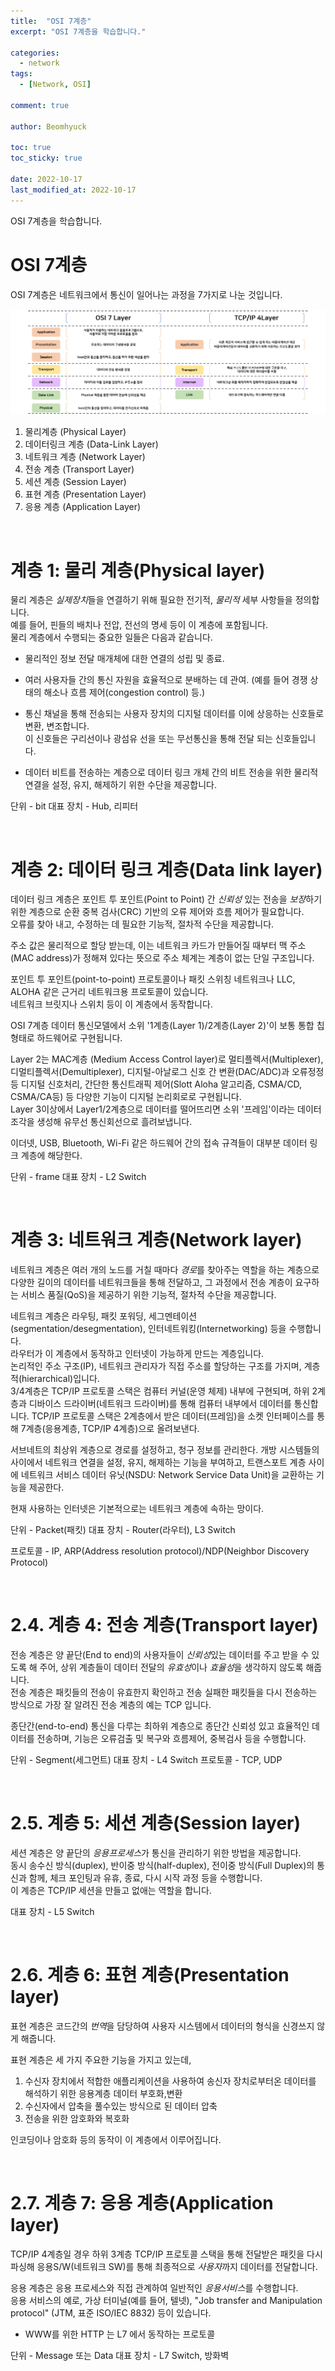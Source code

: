 ```yaml
---
title:  "OSI 7계층"
excerpt: "OSI 7계층을 학습합니다."

categories:
  - network
tags:
  - [Network, OSI]

comment: true

author: Beomhyuck

toc: true
toc_sticky: true
 
date: 2022-10-17
last_modified_at: 2022-10-17
---
```


OSI 7계층을 학습합니다.

OSI 7계층
===
OSI 7계층은 네트워크에서 통신이 일어나는 과정을 7가지로 나눈 것입니다.

![OSI](/img/Blog/2022-10-17-OSI7%EA%B3%84%EC%B8%B5/OSI7%EA%B3%84%EC%B8%B5.jpeg)
 
1. 물리계층 (Physical Layer)
2. 데이터링크 계층 (Data-Link Layer)
3. 네트워크 계층 (Network Layer)
4. 전송 계층 (Transport Layer)
5. 세션 계층 (Session Layer)
6. 표현 계층 (Presentation Layer)
7. 응용 계층 (Application Layer)

<br>

계층 1: 물리 계층(Physical layer)
===

물리 계층은 $실제 장치$들을 연결하기 위해 필요한 전기적, $물리적$ 세부 사항들을 정의합니다.    
예를 들어, 핀들의 배치나 전압, 전선의 명세 등이 이 계층에 포함됩니다.    
물리 계층에서 수행되는 중요한 일들은 다음과 같습니다.

- 물리적인 정보 전달 매개체에 대한 연결의 성립 및 종료.

- 여러 사용자들 간의 통신 자원을 효율적으로 분배하는 데 관여. 
(예를 들어 경쟁 상태의 해소나 흐름 제어(congestion control) 등.)

- 통신 채널을 통해 전송되는 사용자 장치의 디지털 데이터를 이에 상응하는 신호들로 변환, 변조합니다.    
이 신호들은 구리선이나 광섬유 선을 또는 무선통신을 통해 전달 되는 신호들입니다.

- 데이터 비트를 전송하는 계층으로 데이터 링크 개체 간의 비트 전송을 위한 물리적 연결을 설정, 유지, 해제하기 위한 수단을 제공합니다.

단위 - bit
대표 장치 - Hub, 리피터

<br>

계층 2: 데이터 링크 계층(Data link layer)
===
데이터 링크 계층은 포인트 투 포인트(Point to Point) 간 $신뢰성$ 있는 전송을 $보장$하기 위한 계층으로 순환 중복 검사(CRC) 기반의 오류 제어와 흐름 제어가 필요합니다.   
오류를 찾아 내고, 수정하는 데 필요한 기능적, 절차적 수단을 제공합니다.    

주소 값은 물리적으로 할당 받는데, 이는 네트워크 카드가 만들어질 때부터 맥 주소(MAC address)가 정해져 있다는 뜻으로 주소 체계는 계층이 없는 단일 구조입니다.    

포인트 투 포인트(point-to-point) 프로토콜이나 패킷 스위칭 네트워크나 LLC, ALOHA 같은 근거리 네트워크용 프로토콜이 있습니다.    
네트워크 브릿지나 스위치 등이 이 계층에서 동작합니다.

OSI 7계층 데이터 통신모델에서 소위 '1계층(Layer 1)/2계층(Layer 2)'이 보통 통합 칩 형태로 하드웨어로 구현됩니다.  

Layer 2는 MAC계층 (Medium Access Control layer)로 멀티플렉서(Multiplexer), 디멀티플렉서(Demultiplexer), 디지털-아날로그 신호 간 변환(DAC/ADC)과 오류정정 등 디지털 신호처리, 간단한 통신트래픽 제어(Slott Aloha 알고리즘, CSMA/CD, CSMA/CA등) 등 다양한 기능이 디지털 논리회로로 구현됩니다.    
Layer 3이상에서 Layer1/2계층으로 데이터를 떨어뜨리면 소위 '프레임'이라는 데이터조각을 생성해 유무선 통신회선으로 흘려보냅니다.

이더넷, USB, Bluetooth, Wi-Fi 같은 하드웨어 간의 접속 규격들이 대부분 데이터 링크 계층에 해당한다.

단위 - frame
대표 장치 - L2 Switch

<br>

계층 3: 네트워크 계층(Network layer)
===
네트워크 계층은 여러 개의 노드를 거칠 때마다 $경로$를 찾아주는 역할을 하는 계층으로 다양한 길이의 데이터를 네트워크들을 통해 전달하고, 그 과정에서 전송 계층이 요구하는 서비스 품질(QoS)을 제공하기 위한 기능적, 절차적 수단을 제공합니다.    

네트워크 계층은 라우팅, 패킷 포워딩, 세그멘테이션(segmentation/desegmentation), 인터네트워킹(Internetworking) 등을 수행합니다.    
라우터가 이 계층에서 동작하고 인터넷이 가능하게 만드는 계층입니다.   
논리적인 주소 구조(IP), 네트워크 관리자가 직접 주소를 할당하는 구조를 가지며, 계층적(hierarchical)입니다.   
3/4계층은 TCP/IP 프로토콜 스택은 컴퓨터 커널(운영 체제) 내부에 구현되며, 하위 2계층과 디바이스 드라이버(네트워크 드라이버)를 통해 컴퓨터 내부에서 데이터를 통신합니다. TCP/IP 프로토콜 스택은 2계층에서 받은 데이터(프레임)을 소켓 인터페이스를 통해 7계층(응용계층, TCP/IP 4계층)으로 올려보낸다.

서브네트의 최상위 계층으로 경로를 설정하고, 청구 정보를 관리한다. 개방 시스템들의 사이에서 네트워크 연결을 설정, 유지, 해제하는 기능을 부여하고, 트랜스포트 계층 사이에 네트워크 서비스 데이터 유닛(NSDU: Network Service Data Unit)을 교환하는 기능을 제공한다.

현재 사용하는 인터넷은 기본적으로는 네트워크 계층에 속하는 망이다.

단위 - Packet(패킷)
대표 장치 - Router(라우터), L3 Switch

프로토콜 - IP, ARP(Address resolution protocol)/NDP(Neighbor Discovery Protocol)

<br>

2.4. 계층 4: 전송 계층(Transport layer)
===
전송 계층은 양 끝단(End to end)의 사용자들이 $신뢰성$있는 데이터를 주고 받을 수 있도록 해 주어, 상위 계층들이 데이터 전달의 $유효성$이나 $효율성$을 생각하지 않도록 해줍니다.    
전송 계층은 패킷들의 전송이 유효한지 확인하고 전송 실패한 패킷들을 다시 전송하는 방식으로 가장 잘 알려진 전송 계층의 예는 TCP 입니다.

종단간(end-to-end) 통신을 다루는 최하위 계층으로 종단간 신뢰성 있고 효율적인 데이터를 전송하며, 기능은 오류검출 및 복구와 흐름제어, 중복검사 등을 수행합니다.

단위 - Segment(세그먼트)
대표 장치 - L4 Switch
프로토콜 - TCP, UDP

<br>

2.5. 계층 5: 세션 계층(Session layer)
===
세션 계층은 양 끝단의 $응용 프로세스$가 통신을 관리하기 위한 방법을 제공합니다.   
동시 송수신 방식(duplex), 반이중 방식(half-duplex), 전이중 방식(Full Duplex)의 통신과 함께, 체크 포인팅과 유휴, 종료, 다시 시작 과정 등을 수행합니다.   
이 계층은 TCP/IP 세션을 만들고 없애는 역할을 합니다.

대표 장치 - L5 Switch

<br>

2.6. 계층 6: 표현 계층(Presentation layer)
===
표현 계층은 코드간의 $번역$을 담당하여 사용자 시스템에서 데이터의 형식을 신경쓰지 않게 해줍니다.

표현 계층은 세 가지 주요한 기능을 가지고 있는데,
1. 수신자 장치에서 적합한 애플리케이션을 사용하여 송신자 장치로부터온 데이터를 해석하기 위한 응용계층 데이터 부호화,변환
2. 수신자에서 압축을 풀수있는 방식으로 된 데이터 압축
3. 전송을 위한 암호화와 복호화

인코딩이나 암호화 등의 동작이 이 계층에서 이루어집니다.     

<br>

2.7. 계층 7: 응용 계층(Application layer)
===
TCP/IP 4계층일 경우 하위 3계층 TCP/IP 프로토콜 스택을 통해 전달받은 패킷을 다시 파싱해 응용S/W(네트워크 SW)를 통해 최종적으로 $사용자$까지 데이터를 전달합니다.

응용 계층은 응용 프로세스와 직접 관계하여 일반적인 $응용 서비스$를 수행합니다.   
응용 서비스의 예로, 가상 터미널(예를 들어, 텔넷), "Job transfer and Manipulation protocol" (JTM, 표준 ISO/IEC 8832) 등이 있습니다.

* WWW를 위한 HTTP 는 L7 에서 동작하는 프로토콜

단위 - Message 또는 Data
대표 장치 - L7 Switch, 방화벽